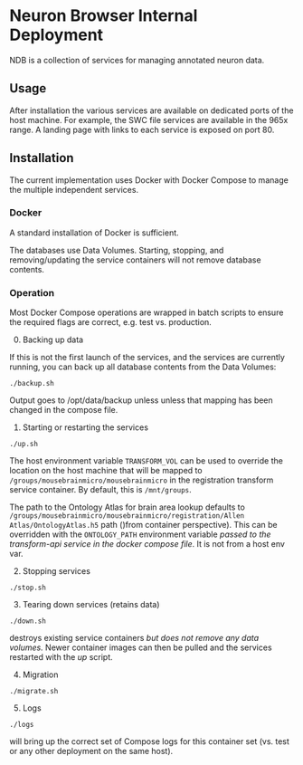# Neuron Browser Internal Deployment
NDB is a collection of services for managing annotated neuron data.

## Usage
After installation the various services are available on dedicated ports of the host machine.  For example, the SWC file 
services are available in the 965x range.  A landing page with links to each service is exposed on port 80.

## Installation
The current implementation uses Docker with Docker Compose to manage the multiple independent services.

### Docker
A standard installation of Docker is sufficient.

The databases use Data Volumes. Starting, stopping, and removing/updating the service containers will not remove database 
contents.

### Operation
Most Docker Compose operations are wrapped in batch scripts to ensure the required flags are correct, e.g. test vs. 
production.

0. Backing up data

If this is not the first launch of the services, and the services are currently running, you can back up all database 
contents from the Data Volumes:
```
./backup.sh
```

Output goes to /opt/data/backup unless unless that mapping has been changed in the compose file.

1. Starting or restarting the services
```
./up.sh
```
The host environment variable ```TRANSFORM_VOL``` can be used to override the location on the host machine that will be 
mapped to ```/groups/mousebrainmicro/mousebrainmicro``` in the registration transform service container.  By default, 
this is ```/mnt/groups```.

The path to the Ontology Atlas for brain area lookup defaults to ```/groups/mousebrainmicro/mousebrainmicro/registration/Allen Atlas/OntologyAtlas.h5``` 
path ()from container perspective).  This can be overridden with the ```ONTOLOGY_PATH``` environment variable *passed to
the transform-api service in the docker compose file*.  It is not from a host env var.

2. Stopping services
```
./stop.sh
```

3. Tearing down services (retains data)
```
./down.sh
```
destroys existing service containers *but does not remove any data volumes.*  Newer container images can then be pulled 
and the services restarted with the *up* script.

4. Migration
```
./migrate.sh
```

5. Logs

```
./logs
```
will bring up the correct set of Compose logs for this container set (vs. test or any other deployment on the same host).